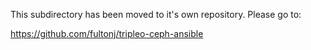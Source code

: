 This subdirectory has been moved to it's own repository. Please go to:

https://github.com/fultonj/tripleo-ceph-ansible

